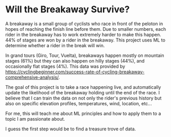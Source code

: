 # Will the Breakaway Survive?
A breakaway is a small group of cyclists who race in front of the peloton in hopes of reaching the finish line before them. Due to smaller numbers, each rider in the breakaway has to work extremely harder to make this happen. 44% of stages are won by a rider in the breakaway. This project uses ML to determine whether a rider in the break will win. 

In grand tours (Giro, Tour, Vuelta), breakaways happen mostly on mountain stages (61%) but they can also happen on hilly stages (44%), and occasionally flat stages (4%). This data was provided by https://cyclingbeginner.com/success-rate-of-cycling-breakaway-comprehensive-analysis/.

The goal of this project is to take a race happening live, and automatically update the likelihood of the breakaway holding until the end of the race. I believe that I can train the data on not only the rider's previous history but also on specific elevation profiles, temperatures, wind, location, etc...

For me, this will teach me about ML principles and how to apply them to a topic I am passionate about. 

I guess the first step would be to find a treasure trove of data.
